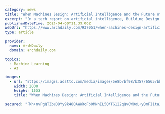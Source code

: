 ```yaml
---
category: news
title: "When Machines Design: Artificial Intelligence and the Future of Aesthetics"
excerpt: "In a tech report on artificial intelligence, Building Design + Construction explored how Arup had applied a neural network to a light rail design and reduced the number of utility clashes by over 90%, saving nearly 800 hours of engineering. In the same vein, the areas of site and social research that utilize artificial intelligence have been ..."
publishedDateTime: 2020-04-08T11:39:00Z
webUrl: "https://www.archdaily.com/937051/when-machines-design-artificial-intelligence-and-the-future-of-aesthetics/"
type: article

provider:
  name: ArchDaily
  domain: archdaily.com

topics:
  - Machine Learning
  - AI

images:
  - url: "https://images.adsttc.com/media/images/5e8b/bf98/b357/6565/bb00/027c/large_jpg/Es_Devlin.jpg?1586216846"
    width: 2000
    height: 1333
    title: "When Machines Design: Artificial Intelligence and the Future of Aesthetics"

secured: "Fkh+nvPgQTZbuD8Yy9k48OAWWRcFb0MNhIL5QNTG122qQv0WOoL+yQmFI1taJRm+KonFVAE3+8wQDdjtUBkZJsNsY272bptStBnHa9IBxX7zpOTEva0D2nPXcd7jw/dIKQMUS32X1CWHsl/Yme7ivq2gun4GGTqROBi7UpkjFLqlP9s815egU5u7fbk+JGSn3SH6hPLN8wasuX8CJoU59g90rXdhfM6x9Ndc/J5kEcoG5Qd6fCHzB9MAqAlA3ZhIA/gdqFU0bGd5YRJTBnsuSX0D9pjQkvUT7hltKVEq+yPnDnAm2sISKzkg+2mf3FL0;BwwRpBGUGRo0iXONidfQlA=="
---
```


